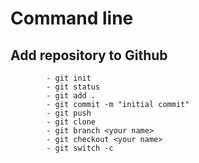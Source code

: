 # Command line

## Add repository to Github

            - git init
            - git status
            - git add .
            - git commit -m "initial commit"
            - git push
            - git clone
            - git branch <your name>
            - git checkout <your name> 
            - git switch -c



